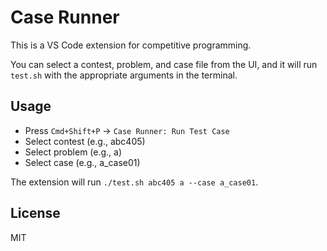 # Case Runner

This is a VS Code extension for competitive programming.

You can select a contest, problem, and case file from the UI, and it will run `test.sh` with the appropriate arguments in the terminal.

## Usage

- Press `Cmd+Shift+P` → `Case Runner: Run Test Case`
- Select contest (e.g., abc405)
- Select problem (e.g., a)
- Select case (e.g., a_case01)

The extension will run `./test.sh abc405 a --case a_case01`.

## License

MIT
